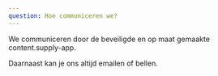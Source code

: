 ```yaml
---
question: Hoe communiceren we?
---
```

We communiceren door de beveiligde en op maat gemaakte content.supply-app.

Daarnaast kan je ons altijd emailen of bellen.

